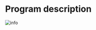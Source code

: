 # Program description

![info](https://user-images.githubusercontent.com/61290534/104106725-524f7880-5285-11eb-92d4-445daecf2ebe.png)
